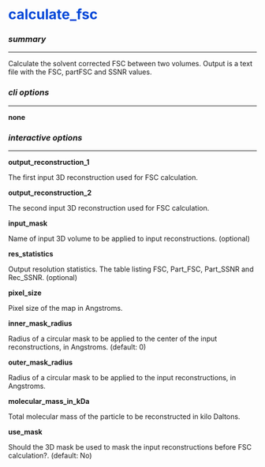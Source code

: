 # <span style="color: #0048d8">**calculate_fsc**</span>

### *summary*
---

Calculate the solvent corrected FSC between two volumes. Output is a text file with the FSC, partFSC and SSNR values.

### *cli options*
---

**none**

### *interactive options*
---

**output_reconstruction_1**	 

The first input 3D reconstruction used for FSC calculation.

**output_reconstruction_2**

The second input 3D reconstruction used for FSC calculation.

**input_mask**					

Name of input 3D volume to be applied to input reconstructions. (optional)

**res_statistics**				

Output resolution statistics. The table listing FSC, Part_FSC, Part_SSNR and Rec_SSNR. (optional)

**pixel_size**					

Pixel size of the map in Angstroms.

**inner_mask_radius**				

Radius of a circular mask to be applied to the center of the input reconstructions, in Angstroms. (default: 0)

**outer_mask_radius**				

Radius of a circular mask to be applied to the input reconstructions, in Angstroms.

**molecular_mass_in_kDa**			

Total molecular mass of the particle to be reconstructed in kilo Daltons.

**use_mask**						

Should the 3D mask be used to mask the input reconstructions before FSC calculation?. (default: No)